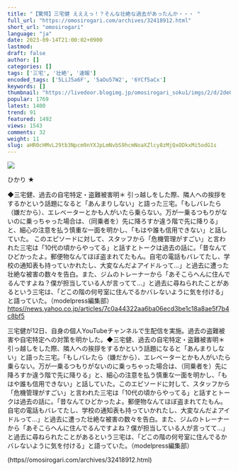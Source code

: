 ```yaml
---
title: "【驚愕】三宅健 えええっ！？そんな壮絶な過去があったんか・・・ "
full_url: "https://omosirogari.com/archives/32418912.html"
short_url: "omosirogari"
language: "ja"
date: 2023-09-14T21:00:02+0900
lastmod: 
draft: false
author: []
categories: []
tags: ['三宅', '壮絶', '速報']
encoded_tags: ['5LiJ5a6F', '5aOu57W2', '6YCf5aCx']
keywords: []
thumbnail: "https://livedoor.blogimg.jp/omosirogari_soku1/imgs/2/d/2de05f26.jpg"
popular: 1769
latest: 1400
trend: 91
featured: 1492
views: 1543
comments: 32
weight: 11
slug: aHR0cHMvL29tb3Npcm9nYXJpLmNvbS9hcmNoaXZlcy8zMjQxODkxMi5odG1s
---
```


![](https://livedoor.blogimg.jp/omosirogari_soku1/imgs/2/d/2de05f26.jpg)

<div><p>ひかり ★ </p> ◆三宅健、過去の自宅特定・盗難被害明＊ 引っ越しをした際、隣人への挨拶をするかという話題になると「あんまりしない」と語った三宅。「もしバレたら（嫌だから）、エレベーターとかも人がいたら乗らない。万が一乗るつもりがないのに乗っちゃった場合は、（同乗者を）先に降ろすか違う階で先に降りる」と、細心の注意を払う慎重な一面を明かし、「もはや誰も信用できない」と話していた。 このエピソードに対して、スタッフから「危機管理がすごい」と言われた三宅は「10代の頃からやってる」と話すとトークは過去の話に。「昔なんてひどかったよ。郵便物なんてほぼ盗まれてたもん。自宅の電話もバレてたし、学校の通知表も持っていかれたし、大変なんだよアイドルって…」と過去に遭った壮絶な被害の数々を告白。また、ジムのトレーナーから「あそこらへんに住んでるんですよね？僕が担当している人が言ってて…」と過去に尋ねられたことがあるという三宅は、「どこの階の何号室に住んでるかバレないように気を付ける」と語っていた。（modelpress編集部） <a href='https//news.yahoo.co.jp/articles/7c0a44322aa6ba06ecd3be1c18a8ae5f7b4c8bf5' target='_blank'>https//news.yahoo.co.jp/articles/7c0a44322aa6ba06ecd3be1c18a8ae5f7b4c8bf5</a> <p>三宅健が12日、自身の個人YouTubeチャンネルで生配信を実施。過去の盗難被害や自宅特定への対策を明かした。◆三宅健、過去の自宅特定・盗難被害明＊引っ越しをした際、隣人への挨拶をするかという話題になると「あんまりしない」と語った三宅。「もしバレたら（嫌だから）、エレベーターとかも人がいたら乗らない。万が一乗るつもりがないのに乗っちゃった場合は、（同乗者を）先に降ろすか違う階で先に降りる」と、細心の注意を払う慎重な一面を明かし、「もはや誰も信用できない」と話していた。このエピソードに対して、スタッフから「危機管理がすごい」と言われた三宅は「10代の頃からやってる」と話すとトークは過去の話に。「昔なんてひどかったよ。郵便物なんてほぼ盗まれてたもん。自宅の電話もバレてたし、学校の通知表も持っていかれたし、大変なんだよアイドルって…」と過去に遭った壮絶な被害の数々を告白。また、ジムのトレーナーから「あそこらへんに住んでるんですよね？僕が担当している人が言ってて…」と過去に尋ねられたことがあるという三宅は、「どこの階の何号室に住んでるかバレないように気を付ける」と語っていた。（modelpress編集部）</p></div>

(https//omosirogari.com/archives/32418912.html)
